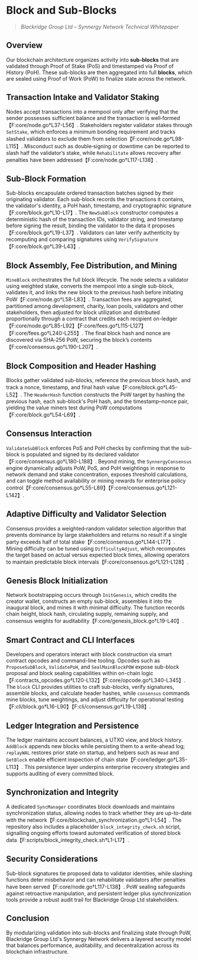 # Block and Sub-Blocks

> *Blackridge Group Ltd – Synnergy Network Technical Whitepaper*

## Overview
Our blockchain architecture organizes activity into **sub-blocks** that are validated through Proof of Stake (PoS) and timestamped via Proof of History (PoH). These sub-blocks are then aggregated into full **blocks**, which are sealed using Proof of Work (PoW) to finalize state across the network.

## Transaction Intake and Validator Staking
Nodes accept transactions into a mempool only after verifying that the sender possesses sufficient balance and the transaction is well‑formed【F:core/node.go†L37-L56】. Stakeholders register validator stakes through `SetStake`, which enforces a minimum bonding requirement and tracks slashed validators to exclude them from selection【F:core/node.go†L98-L115】. Misconduct such as double‑signing or downtime can be reported to slash half the validator’s stake, while `Rehabilitate` allows recovery after penalties have been addressed【F:core/node.go†L117-L138】.

## Sub-Block Formation
Sub-blocks encapsulate ordered transaction batches signed by their originating validator. Each sub-block records the transactions it contains, the validator's identity, a PoH hash, timestamp, and cryptographic signature【F:core/block.go†L10-L17】. The `NewSubBlock` constructor computes a deterministic hash of the transaction IDs, validator string, and timestamp before signing the result, binding the validator to the data it proposes【F:core/block.go†L19-L37】. Validators can later verify authenticity by recomputing and comparing signatures using `VerifySignature`【F:core/block.go†L39-L43】.

## Block Assembly, Fee Distribution, and Mining
`MineBlock` orchestrates the full block lifecycle. The node selects a validator using weighted stake, converts the mempool into a single sub-block, validates it, and links the new block to the previous hash before initiating PoW【F:core/node.go†L58-L83】. Transaction fees are aggregated, partitioned among development, charity, loan pools, validators and other stakeholders, then adjusted for block utilization and distributed proportionally through a contract that credits each recipient on-ledger【F:core/node.go†L85-L92】【F:core/fees.go†L115-L127】【F:core/fees.go†L240-L255】. The final block hash and nonce are discovered via SHA‑256 PoW, securing the block’s contents【F:core/consensus.go†L190-L207】.

## Block Composition and Header Hashing
Blocks gather validated sub-blocks, reference the previous block hash, and track a nonce, timestamp, and final hash value【F:core/block.go†L45-L52】. The `HeaderHash` function constructs the PoW target by hashing the previous hash, each sub-block's PoH hash, and the timestamp–nonce pair, yielding the value miners test during PoW computations【F:core/block.go†L54-L69】.

## Consensus Interaction
`ValidateSubBlock` enforces PoS and PoH checks by confirming that the sub-block is populated and signed by its declared validator【F:core/consensus.go†L180-L188】. Beyond mining, the `SynnergyConsensus` engine dynamically adjusts PoW, PoS, and PoH weightings in response to network demand and stake concentration, exposes threshold calculations, and can toggle method availability or mining rewards for enterprise policy control【F:core/consensus.go†L55-L89】【F:core/consensus.go†L121-L142】.

## Adaptive Difficulty and Validator Selection
Consensus provides a weighted‑random validator selection algorithm that prevents dominance by large stakeholders and returns no result if a single party exceeds half of total stake【F:core/consensus.go†L144-L177】. Mining difficulty can be tuned using `DifficultyAdjust`, which recomputes the target based on actual versus expected block times, allowing operators to maintain predictable block intervals【F:core/consensus.go†L121-L128】.

## Genesis Block Initialization
Network bootstrapping occurs through `InitGenesis`, which credits the creator wallet, constructs an empty sub-block, assembles it into the inaugural block, and mines it with minimal difficulty. The function records chain height, block hash, circulating supply, remaining supply, and consensus weights for auditability【F:core/genesis_block.go†L19-L40】.

## Smart Contract and CLI Interfaces
Developers and operators interact with block construction via smart contract opcodes and command-line tooling. Opcodes such as `ProposeSubBlock`, `ValidatePoH`, and `SealMainBlockPOW` expose sub-block proposal and block sealing capabilities within on-chain logic【F:contracts_opcodes.go†L120-L132】【F:core/opcode.go†L340-L345】. The `block` CLI provides utilities to craft sub-blocks, verify signatures, assemble blocks, and calculate header hashes, while `consensus` commands mine blocks, tune weightings, and adjust difficulty for operational testing【F:cli/block.go†L16-L90】【F:cli/consensus.go†L19-L138】.

## Ledger Integration and Persistence
The ledger maintains account balances, a UTXO view, and block history. `AddBlock` appends new blocks while persisting them to a write-ahead log; `replayWAL` restores prior state on startup, and helpers such as `Head` and `GetBlock` enable efficient inspection of chain state【F:core/ledger.go†L35-L113】. This persistence layer underpins enterprise recovery strategies and supports auditing of every committed block.

## Synchronization and Integrity
A dedicated `SyncManager` coordinates block downloads and maintains synchronization status, allowing nodes to track whether they are up-to-date with the network【F:core/blockchain_synchronization.go†L1-L54】. The repository also includes a placeholder `block_integrity_check.sh` script, signalling ongoing efforts toward automated verification of stored block data【F:scripts/block_integrity_check.sh†L1-L17】.

## Security Considerations
Sub-block signatures tie proposed data to validator identities, while slashing functions deter misbehavior and can rehabilitate validators after penalties have been served【F:core/node.go†L117-L138】. PoW sealing safeguards against retroactive manipulation, and persistent ledger plus synchronization tools provide a robust audit trail for Blackridge Group Ltd stakeholders.

## Conclusion
By modularizing validation into sub-blocks and finalizing state through PoW, Blackridge Group Ltd's Synnergy Network delivers a layered security model that balances performance, auditability, and decentralization across its blockchain infrastructure.

